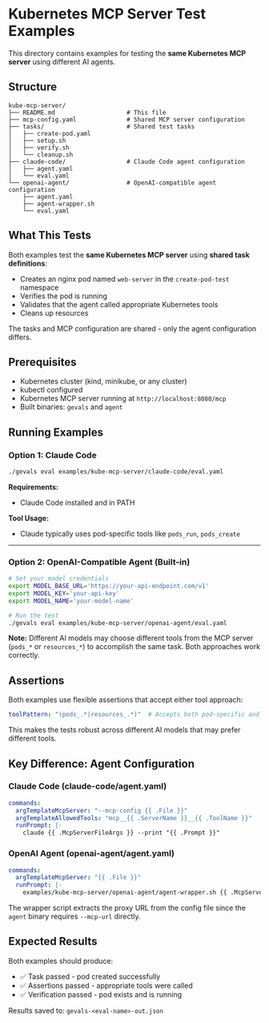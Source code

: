 # Kubernetes MCP Server Test Examples

This directory contains examples for testing the **same Kubernetes MCP server** using different AI agents.

## Structure

```
kube-mcp-server/
├── README.md                    # This file
├── mcp-config.yaml              # Shared MCP server configuration
├── tasks/                       # Shared test tasks
│   ├── create-pod.yaml
│   ├── setup.sh
│   ├── verify.sh
│   └── cleanup.sh
├── claude-code/                 # Claude Code agent configuration
│   ├── agent.yaml
│   └── eval.yaml
└── openai-agent/                # OpenAI-compatible agent configuration
    ├── agent.yaml
    ├── agent-wrapper.sh
    └── eval.yaml
```

## What This Tests

Both examples test the **same Kubernetes MCP server** using **shared task definitions**:
- Creates an nginx pod named `web-server` in the `create-pod-test` namespace
- Verifies the pod is running
- Validates that the agent called appropriate Kubernetes tools
- Cleans up resources

The tasks and MCP configuration are shared - only the agent configuration differs.

## Prerequisites

- Kubernetes cluster (kind, minikube, or any cluster)
- kubectl configured
- Kubernetes MCP server running at `http://localhost:8080/mcp`
- Built binaries: `gevals` and `agent`

## Running Examples

### Option 1: Claude Code

```bash
./gevals eval examples/kube-mcp-server/claude-code/eval.yaml
```

**Requirements:**
- Claude Code installed and in PATH

**Tool Usage:**
- Claude typically uses pod-specific tools like `pods_run`, `pods_create`

---

### Option 2: OpenAI-Compatible Agent (Built-in)

```bash
# Set your model credentials
export MODEL_BASE_URL='https://your-api-endpoint.com/v1'
export MODEL_KEY='your-api-key'
export MODEL_NAME='your-model-name'

# Run the test
./gevals eval examples/kube-mcp-server/openai-agent/eval.yaml
```

**Note:** Different AI models may choose different tools from the MCP server (`pods_*` or `resources_*`) to accomplish the same task. Both approaches work correctly.

## Assertions

Both examples use flexible assertions that accept either tool approach:

```yaml
toolPattern: "(pods_.*|resources_.*)"  # Accepts both pod-specific and generic resource tools
```

This makes the tests robust across different AI models that may prefer different tools.

## Key Difference: Agent Configuration

### Claude Code (claude-code/agent.yaml)
```yaml
commands:
  argTemplateMcpServer: "--mcp-config {{ .File }}"
  argTemplateAllowedTools: "mcp__{{ .ServerName }}__{{ .ToolName }}"
  runPrompt: |-
    claude {{ .McpServerFileArgs }} --print "{{ .Prompt }}"
```

### OpenAI Agent (openai-agent/agent.yaml)
```yaml
commands:
  argTemplateMcpServer: "{{ .File }}"
  runPrompt: |-
    examples/kube-mcp-server/openai-agent/agent-wrapper.sh {{ .McpServerFileArgs }} "{{ .Prompt }}"
```

The wrapper script extracts the proxy URL from the config file since the `agent` binary requires `--mcp-url` directly.

## Expected Results

Both examples should produce:
- ✅ Task passed - pod created successfully
- ✅ Assertions passed - appropriate tools were called
- ✅ Verification passed - pod exists and is running

Results saved to: `gevals-<eval-name>-out.json`
